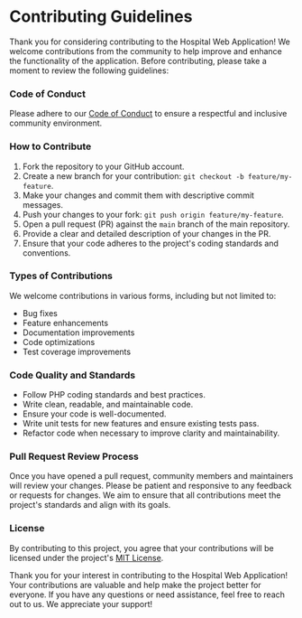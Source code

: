 # Contributing Guidelines

Thank you for considering contributing to the Hospital Web Application! We welcome contributions from the community to help improve and enhance the functionality of the application. Before contributing, please take a moment to review the following guidelines:

### Code of Conduct

Please adhere to our [Code of Conduct](CODE_OF_CONDUCT.md) to ensure a respectful and inclusive community environment.

### How to Contribute

1. Fork the repository to your GitHub account.
2. Create a new branch for your contribution: `git checkout -b feature/my-feature`.
3. Make your changes and commit them with descriptive commit messages.
4. Push your changes to your fork: `git push origin feature/my-feature`.
5. Open a pull request (PR) against the `main` branch of the main repository.
6. Provide a clear and detailed description of your changes in the PR.
7. Ensure that your code adheres to the project's coding standards and conventions.

### Types of Contributions

We welcome contributions in various forms, including but not limited to:

- Bug fixes
- Feature enhancements
- Documentation improvements
- Code optimizations
- Test coverage improvements

### Code Quality and Standards

- Follow PHP coding standards and best practices.
- Write clean, readable, and maintainable code.
- Ensure your code is well-documented.
- Write unit tests for new features and ensure existing tests pass.
- Refactor code when necessary to improve clarity and maintainability.

### Pull Request Review Process

Once you have opened a pull request, community members and maintainers will review your changes. Please be patient and responsive to any feedback or requests for changes. We aim to ensure that all contributions meet the project's standards and align with its goals.

### License

By contributing to this project, you agree that your contributions will be licensed under the project's [MIT License](LICENSE).

Thank you for your interest in contributing to the Hospital Web Application! Your contributions are valuable and help make the project better for everyone. If you have any questions or need assistance, feel free to reach out to us. We appreciate your support!
